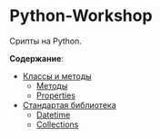 # Python-Workshop
Срипты на Python. 

**Содержание**:
- [Классы и методы](https://github.com/Francis-Morgan/Python-Workshop/tree/master/Classes%20and%20Methods)
   - [Методы](https://github.com/Francis-Morgan/Python-Workshop/tree/master/Classes%20and%20Methods/Methods)
   - [Properties](https://github.com/Francis-Morgan/Python-Workshop/tree/master/Classes%20and%20Methods/properties)
- [Стандартая библиотека](https://github.com/Francis-Morgan/Python-Workshop/tree/master/Standart_Library)
   - [Datetime](https://github.com/Francis-Morgan/Python-Workshop/tree/master/Standart_Library/Date%20and%20Time)
   - [Collections](https://github.com/Francis-Morgan/Python-Workshop/tree/master/Standart_Library/collection)
